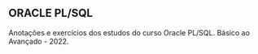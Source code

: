 ## ORACLE PL/SQL

Anotações e exercícios dos estudos do curso Oracle PL/SQL.
Básico ao Avançado - 2022.
